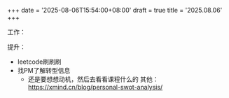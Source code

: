 +++
date = '2025-08-06T15:54:00+08:00'
draft = true
title = '2025.08.06'
+++

<!--more-->

工作：


提升：
- leetcode刷刷刷
- 找PM了解转型信息
  - 还是要想想动机，然后去看看课程什么的
其他：
https://xmind.cn/blog/personal-swot-analysis/

